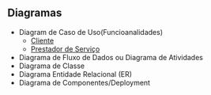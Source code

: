 ## Diagramas

* Diagram de Caso de Uso(Funcioanalidades)
  * [Cliente](https://drive.google.com/file/d/1YVhA6OdfBjzBtjE3wyRV-rxtazy01OGo/view?usp=sharing)
  * [Prestador de Serviço](https://drive.google.com/file/d/1eaDbXjvvkXRWx3kPPWIlzBK-FqVOnWwh/view?usp=sharing)
* Diagrama de Fluxo de Dados ou Diagrama de Atividades
* Diagrama de Classe
* Diagrama Entidade Relacional (ER)
* Diagrama de Componentes/Deployment
